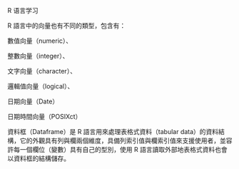 R 语言学习



R 語言中的向量也有不同的類型，包含有：

數值向量（numeric）、

整數向量（integer）、

文字向量（character）、

邏輯值向量（logical）、

日期向量（Date）

日期時間向量（POSIXct）

資料框（Dataframe）是 R 語言用來處理表格式資料（tabular data）的資料結構，它的外觀具有列與欄兩個維度，具備列索引值與欄索引值來支援使用者，並容許每一個欄位（變數）具有自己的型別，使用 R 語言讀取外部地表格式資料也會以資料框的結構儲存。